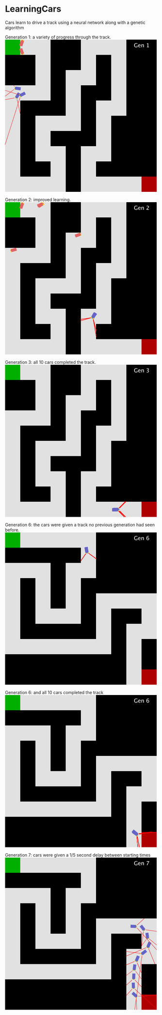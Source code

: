 # LearningCars
Cars learn to drive a track using a neural network along with a genetic algorithm

Generation 1: a variety of progress through the track.
![Image of Gen1](https://github.com/chacook/LearningCars/blob/master/img/gen1.png)

Generation 2: improved learning.
![Image of Gen2](https://github.com/chacook/LearningCars/blob/master/img/gen2.png)

Generation 3: all 10 cars completed the track.
![Image of Gen3](https://github.com/chacook/LearningCars/blob/master/img/gen3.png)

Generation 6: the cars were given a track no previous generation had seen before.
![Image of Gen6](https://github.com/chacook/LearningCars/blob/master/img/gen6.png)

Generation 6: and all 10 cars completed the track
![Image of Gen6](https://github.com/chacook/LearningCars/blob/master/img/gen6-completed.png)

Generation 7: cars were given a 1/5 second delay between starting times
![Image of Gen7](https://github.com/chacook/LearningCars/blob/master/img/gen7.png)
